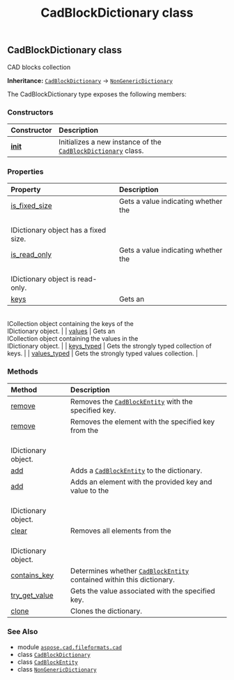 ﻿---
title: CadBlockDictionary class
second_title: Aspose.CAD for Python via .NET API References
description: 
type: docs
weight: 70
url: /python-net/aspose.cad.fileformats.cad/cadblockdictionary/
is_root: false
---

## CadBlockDictionary class

CAD blocks collection



**Inheritance:** [`CadBlockDictionary`](/cad/python-net/aspose.cad.fileformats.cad/cadblockdictionary) → 
[`NonGenericDictionary`](/cad/python-net/aspose.cad/nongenericdictionary)



The CadBlockDictionary type exposes the following members:

### Constructors
| Constructor | Description |
| :- | :- |
| [__init__](/cad/python-net/aspose.cad.fileformats.cad/cadblockdictionary/__init__/#) | Initializes a new instance of the [`CadBlockDictionary`](/cad/python-net/aspose.cad.fileformats.cad/cadblockdictionary) class. |


### Properties
| Property | Description |
| :- | :- |
| [is_fixed_size](/cad/python-net/aspose.cad.fileformats.cad/cadblockdictionary/is_fixed_size) | Gets a value indicating whether the <br/>IDictionary object has a fixed size. |
| [is_read_only](/cad/python-net/aspose.cad.fileformats.cad/cadblockdictionary/is_read_only) | Gets a value indicating whether the <br/>IDictionary object is read-only. |
| [keys](/cad/python-net/aspose.cad.fileformats.cad/cadblockdictionary/keys) | Gets an <br/>ICollection object containing the keys of the <br/>IDictionary object. |
| [values](/cad/python-net/aspose.cad.fileformats.cad/cadblockdictionary/values) | Gets an <br/>ICollection object containing the values in the <br/>IDictionary object. |
| [keys_typed](/cad/python-net/aspose.cad.fileformats.cad/cadblockdictionary/keys_typed) | Gets the strongly typed collection of keys. |
| [values_typed](/cad/python-net/aspose.cad.fileformats.cad/cadblockdictionary/values_typed) | Gets the strongly typed values collection. |


### Methods
| Method | Description |
| :- | :- |
| [remove](/cad/python-net/aspose.cad.fileformats.cad/cadblockdictionary/remove/#str) | Removes the [`CadBlockEntity`](/cad/python-net/aspose.cad.fileformats.cad.cadobjects/cadblockentity) with the specified key. |
| [remove](/cad/python-net/aspose.cad.fileformats.cad/cadblockdictionary/remove/#any) | Removes the element with the specified key from the <br/>IDictionary object. |
| [add](/cad/python-net/aspose.cad.fileformats.cad/cadblockdictionary/add/#str-aspose.cad.fileformats.cad.cadobjects.CadBlockEntity) | Adds a [`CadBlockEntity`](/cad/python-net/aspose.cad.fileformats.cad.cadobjects/cadblockentity) to the dictionary. |
| [add](/cad/python-net/aspose.cad.fileformats.cad/cadblockdictionary/add/#any-any) | Adds an element with the provided key and value to the <br/>IDictionary object. |
| [clear](/cad/python-net/aspose.cad.fileformats.cad/cadblockdictionary/clear/#) | Removes all elements from the <br/>IDictionary object. |
| [contains_key](/cad/python-net/aspose.cad.fileformats.cad/cadblockdictionary/contains_key/#str) | Determines whether [`CadBlockEntity`](/cad/python-net/aspose.cad.fileformats.cad.cadobjects/cadblockentity) contained within this dictionary. |
| [try_get_value](/cad/python-net/aspose.cad.fileformats.cad/cadblockdictionary/try_get_value/#str-any) | Gets the value associated with the specified key. |
| [clone](/cad/python-net/aspose.cad.fileformats.cad/cadblockdictionary/clone/#) | Clones the dictionary. |



### See Also
* module [`aspose.cad.fileformats.cad`](..)
* class [`CadBlockDictionary`](/cad/python-net/aspose.cad.fileformats.cad/cadblockdictionary)
* class [`CadBlockEntity`](/cad/python-net/aspose.cad.fileformats.cad.cadobjects/cadblockentity)
* class [`NonGenericDictionary`](/cad/python-net/aspose.cad/nongenericdictionary)
